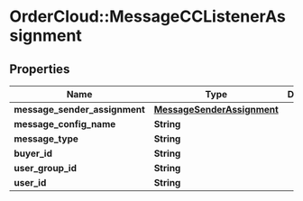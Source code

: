 # OrderCloud::MessageCCListenerAssignment

## Properties
Name | Type | Description | Notes
------------ | ------------- | ------------- | -------------
**message_sender_assignment** | [**MessageSenderAssignment**](MessageSenderAssignment.md) |  | [optional] 
**message_config_name** | **String** |  | [optional] 
**message_type** | **String** |  | [optional] 
**buyer_id** | **String** |  | [optional] 
**user_group_id** | **String** |  | [optional] 
**user_id** | **String** |  | [optional] 


